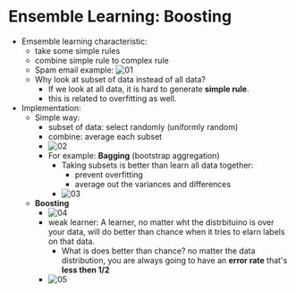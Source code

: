 # Ensemble Learning: Boosting
- Emsemble learning characteristic:
    - take some simple rules
    - combine simple rule to complex rule
    - Spam email example:
    ![01](https://raw.githubusercontent.com/suereey/ML7641_Fall2021_StudyNotes/main/Screenshot/SL5/01_ENSEMBLE.PNG)
    - Why look at subset of data instead of all data?
        - If we look at all data, it is hard to generate **simple rule**.
        - this is related to overfitting as well.
- Implementation:
    - Simple way:
        - subset of data: select randomly (uniformly random)
        - combine: average each subset
        -  ![02](https://raw.githubusercontent.com/suereey/ML7641_Fall2021_StudyNotes/main/Screenshot/SL5/02_example.PNG)
        - For example: **Bagging**  (bootstrap aggregation)
            - Taking subsets is better than learn all data together:
                - prevent overfitting
                - average out the variances and differences
            - ![03]()
    - **Boosting**
        - ![04]()
        - weak learner: A learner, no matter wht the distrbituino is over your data, will do better than chance when it tries to elarn labels on that data.  
            - What is does better than chance? no matter the data distribution, you are always going to have an **error rate** that's **less then 1/2**
        - ![05]()
       

